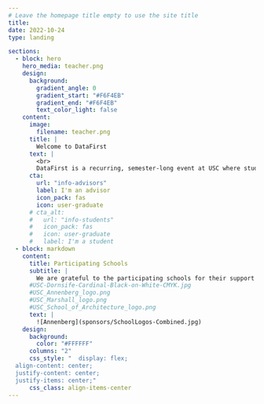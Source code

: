 ```yaml
---
# Leave the homepage title empty to use the site title
title:
date: 2022-10-24
type: landing

sections:
  - block: hero
    hero_media: teacher.png
    design:
      background:
        gradient_angle: 0
        gradient_start: "#F6F4EB"
        gradient_end: "#F6F4EB"
        text_color_light: false
    content:
      image:
        filename: teacher.png
      title: |
        Welcome to DataFirst
      text: |
        <br>
        DataFirst is a recurring, semester-long event at USC where students from different backgrounds and programs get hands-on experience in real projects involving data science. DataFirst focuses on projects proposed by USC faculty and researchers, often combining faculty and students in data science as well as in other disciplines.
      cta:
        url: "info-advisors"
        label: I'm an advisor
        icon_pack: fas
        icon: user-graduate
      # cta_alt:
      #   url: "info-students"
      #   icon_pack: fas
      #   icon: user-graduate
      #   label: I'm a student
  - block: markdown
    content:
      title: Participating Schools
      subtitle: |
        We are grateful to the participating schools for their support of DataFirst.
      #USC-Dornsife-Cardinal-Black-on-White-CMYK.jpg
      #USC_Annenberg_logo.png
      #USC_Marshall_logo.png
      #USC_School_of_Architecture_logo.png
      text: |
        ![Annenberg](sponsors/SchoolLogos-Combined.jpg)
    design:
      background:
        color: "#FFFFFF"
      columns: "2"
      css_style: "  display: flex;
  align-content: center;
  justify-content: center;
  justify-items: center;"
      css_class: align-items-center
---
```

